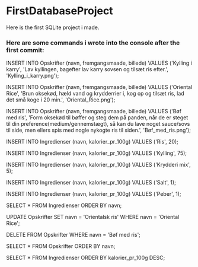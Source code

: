 # FirstDatabaseProject

Here is the first SQLite project i made.

### Here are some commands i wrote into the console after the first commit:

INSERT INTO Opskrifter (navn, fremgangsmaade, billede) VALUES ('Kylling i karry', 'Lav kyllingen, bagefter lav karry sovsen og tilsæt ris efter.', 'Kylling_i_karry.png');

INSERT INTO Opskrifter (navn, fremgangsmaade, billede) VALUES ('Oriental Rice', 'Brun oksekød, hæld vand og krydderrier i, kog op og tilsæt ris, lad det små koge i 20 min.', 'Oriental_Rice.png');

INSERT INTO Opskrifter (navn, fremgangsmaade, billede) VALUES ('Bøf med ris', 'Form oksekød til bøffer og steg dem på panden, når de er steget til din preference(medium/gennemstægt), så kan du lave noget sauce/sovs til side, men ellers spis med nogle nykogte ris til siden.', 'Bøf_med_ris.png');


INSERT INTO Ingredienser (navn, kalorier_pr_100g) VALUES ('Ris', 20);

INSERT INTO Ingredienser (navn, kalorier_pr_100g) VALUES ('Kylling', 75);

INSERT INTO Ingredienser (navn, kalorier_pr_100g) VALUES ('Krydderi mix', 5);

INSERT INTO Ingredienser (navn, kalorier_pr_100g) VALUES ('Salt', 1);

INSERT INTO Ingredienser (navn, kalorier_pr_100g) VALUES ('Peber', 1);


SELECT * FROM Ingredienser ORDER BY navn;


UPDATE Opskrifter SET navn = 'Orientalsk ris' WHERE navn = 'Oriental Rice';

DELETE FROM Opskrifter WHERE navn = 'Bøf med ris';


SELECT * FROM Opskrifter ORDER BY navn;


SELECT * FROM Ingredienser ORDER BY kalorier_pr_100g DESC;
